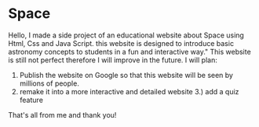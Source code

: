 # Space
Hello, I made a side project of an educational website about Space using Html, Css and Java Script. this website is designed to introduce basic astronomy concepts to students in a fun and interactive way."
This website is still not perfect therefore I will improve in the future. I will plan:
1) Publish the website on Google so that this website will be seen by millions of people.
2) remake it into a more interactive and detailed website
3.) add a quiz feature

That's all from me and thank you!
